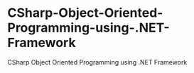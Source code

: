 # CSharp-Object-Oriented-Programming-using-.NET-Framework
CSharp Object Oriented Programming using .NET Framework
